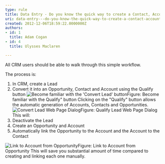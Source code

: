 ```yaml
---
type: rule
title: Data Entry - Do you know the quick way to create a Contact, Account, and Opportunity in one go?
uri: data-entry---do-you-know-the-quick-way-to-create-a-contact-account-and-opportunity-in-one-go
created: 2012-12-06T18:59:22.0000000Z
authors:
- id: 1
  title: Adam Cogan
- id: 4
  title: Ulysses Maclaren

---
```


 
All CRM users should be able to walk through this simple workflow.
 
The process is:

1. In CRM, create a Lead
2. Convert it into an Opportunity, Contact and Account using the Qualify button
![Become familiar with the 'Convert Lead' button](/Communication/RulesToBetterCRMForUsers/PublishingImages/CRM_ConvertLead.jpg)Figure: Become familiar with the Qualify" button    Clicking on the "Qualify" button allows the automatic generation of Accounts, Contacts and Opportunities.
![Convert Lead Web Page Dialog](/Communication/RulesToBetterCRMForUsers/PublishingImages/CRM_ConvertLeadDialg.jpg)Figure: Qualify Lead Web Page Dialog    This will:
3. Deactivate the Lead
4. Create an Opportunity and Account
5. Automatically link the Opportunity to the Account and the Account to the Contact

![Link to Account from Opportunity](/Communication/RulesToBetterCRMForUsers/PublishingImages/CRM_LinkToAccount.jpg)Figure: Link to Account from Opportunity
This will save you substantial amount of time compared to creating and linking each one manually.

